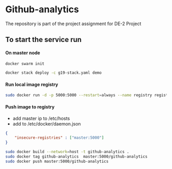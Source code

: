 # Github-analytics

The repository is part of the project assignment for DE-2 Project

## To start the service run

#### On master node

```bash
docker swarm init
```

```bash
docker stack deploy -c g19-stack.yaml demo
```

#### Run local image registry
```bash
sudo docker run -d -p 5000:5000 --restart=always --name registry registry:2
```
#### Push image to registry
- add master ip to /etc/hosts 
- add to /etc/docker/daemon.json 
```json
{
    "insecure-registries" : ["master:5000"]
}
```
```bash
sudo docker build --network=host -t github-analytics .
sudo docker tag github-analytics  master:5000/github-analytics
sudo docker push master:5000/github-analytics
```
